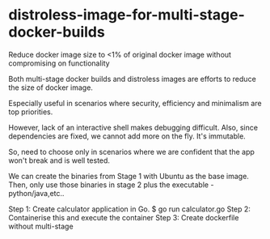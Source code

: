 # distroless-image-for-multi-stage-docker-builds

Reduce docker image size to <1% of original docker image without compromising on functionality 

Both multi-stage docker builds and distroless images are efforts to reduce the size of docker image. 

Especially useful in scenarios where security, efficiency and minimalism are top priorities.

However, lack of an interactive shell makes debugging difficult. Also, since dependencies are fixed, we cannot add more on the fly. It's immutable.

So, need to choose only in scenarios where we are confident that the app won't break and is well tested.

We can create the binaries from Stage 1 with Ubuntu as the base image. Then, only use those binaries in stage 2 plus the executable - python/java,etc..

Step 1: Create calculator application in Go. $ go run calculator.go
Step 2: Containerise this and execute the container
Step 3: Create dockerfile without multi-stage

